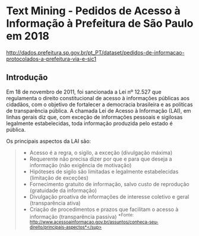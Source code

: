 # Text Mining - Pedidos de Acesso à Informação à Prefeitura de São Paulo em 2018

http://dados.prefeitura.sp.gov.br/pt_PT/dataset/pedidos-de-informacao-protocolados-a-prefeitura-via-e-sic1

## Introdução

Em 18 de novembro de 2011, foi sancionada a Lei nº 12.527 que regulamenta o direito constitucional de acesso à informações públicas aos cidadãos, com o objetivo de fortalecer a democracia brasileira e as políticas de transparência pública. A chamada Lei de Acesso à Informação (LAI), em linhas gerais diz que, com exceção de informações pessoais e sigilosas legalmente estabelecidas, toda informação produzida pelo estado é pública.

Os principais aspectos da LAI são:

> -	Acesso é a regra, o sigilo, a exceção (divulgação máxima)
> -	Requerente não precisa dizer por que e para que deseja a informação (não exigência de motivação)
> -	Hipóteses de sigilo são limitadas e legalmente estabelecidas (limitação de exceções)
> -	Fornecimento gratuito de informação, salvo custo de reprodução (gratuidade da informação)
> -	Divulgação proativa de informações de interesse coletivo  e geral (transparência ativa)
> -	Criação de procedimentos e prazos que facilitam o acesso à informação (transparência passiva)
> <sup>*Fonte: http://www.acessoainformacao.gov.br/assuntos/conheca-seu-direito/principais-aspectos*</sup>
